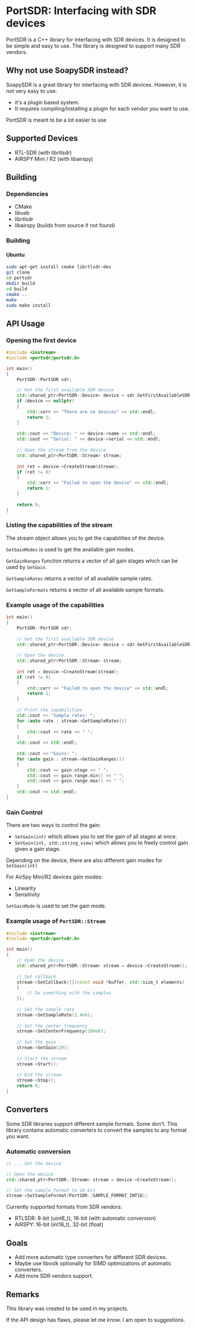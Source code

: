 PortSDR: Interfacing with SDR devices
========================================
PortSDR is a C++ library for interfacing with SDR devices. It is designed to be simple and easy to use. The library is
designed to support many SDR vendors.

## Why not use SoapySDR instead?

SoapySDR is a great library for interfacing with SDR devices.
However, it is not very easy to use:

- it's a plugin based system.
- It requires compiling/installing a plugin for each vendor you want to use.

PortSDR is meant to be a lot easier to use

## Supported Devices

- RTL-SDR (with librtlsdr)
- AIRSPY Mini / R2 (with libairspy)

## Building

### Dependencies

- CMake
- libusb
- librtlsdr 
- libairspy (builds from source if not found)

### Building

#### Ubuntu

```bash
sudo apt-get install cmake librtlsdr-dev
git clone 
cd portsdr
mkdir build
cd build
cmake ..
make
sudo make install
```

## API Usage

### Opening the first device

```cpp
#include <iostream>
#include <portsdr/portsdr.h>

int main()
{
    PortSDR::PortSDR sdr;

    // Get the first available SDR device
    std::shared_ptr<PortSDR::Device> device = sdr.GetFirstAvailableSDR();
    if (device == nullptr)
    {
        std::cerr << "There are no devices" << std::endl;
        return 1;
    }
    
    std::cout << "Device: " << device->name << std::endl;
    std::cout << "Serial: " << device->serial << std::endl;
    
    // Open the stream from the device
    std::shared_ptr<PortSDR::Stream> stream;
    
    int ret = device->CreateStream(stream);
    if (ret != 0)
    {
        std::cerr << "Failed to open the device" << std::endl;
        return 1;
    }
    
    return 0;
}
```

### Listing the capabilities of the stream

The stream object allows you to get the capabilities of the device.

`GetGainModes` is used to get the available gain modes.

`GetGainRanges` function returns a vector of all gain stages which can be used by `SetGain`.

`GetSampleRates` returns a vector of all available sample rates.

`GetSampleFormats` returns a vector of all available sample formats.

### Example usage of the capabilities
```cpp
int main()
{
    PortSDR::PortSDR sdr;
    
    // Get the first available SDR device
    std::shared_ptr<PortSDR::Device> device = sdr.GetFirstAvailableSDR();
    
    // Open the device
    std::shared_ptr<PortSDR::Stream> stream;
    
    int ret = device->CreateStream(stream);
    if (ret != 0)
    {
        std::cerr << "Failed to open the device" << std::endl;
        return 1;
    }
    
    // Print the capabilities
    std::cout << "Sample rates: ";
    for (auto rate : stream->GetSampleRates())
    {
        std::cout << rate << " ";
    }
    std::cout << std::endl;
    
    std::cout << "Gains: ";
    for (auto gain : stream->GetGainRanges())
    {
        std::cout << gain.stage << " ";
        std::cout << gain.range.min() << " ";
        std::cout << gain.range.max() << " ";
    }
    std::cout << std::endl;
}
```

### Gain Control

There are two ways to control the gain:
- `SetGain(int)` which allows you to set the gain of all stages at once.
- `SetGain(int, std::string_view)` which allows you to freely control gain given a gain stage.

Depending on the device, there are also different gain modes for `SetGain(int)`

For AirSpy Mini/R2 devices gain modes:
- Linearity
- Sensitivity

`SetGainMode` is used to set the gain mode.

### Example usage of `PortSDR::Stream`

```cpp
#include <iostream>
#include <portsdr/portsdr.h>

int main()
{
    // Open the device
    std::shared_ptr<PortSDR::Stream> stream = device->CreateStream();
    
    // Set callback
    stream->SetCallback([](const void *buffer, std::size_t elements)
    {
        // Do something with the samples
    });
    
    // Set the sample rate
    stream->SetSampleRate(2.4e6);
    
    // Set the center frequency
    stream->SetCenterFrequency(100e6);
    
    // Set the gain
    stream->SetGain(20);
    
    // Start the stream
    stream->Start(); 
    
    // End the stream
    stream->Stop();
    return 0;
}

```

## Converters

Some SDR libraries support different sample formats. Some don't.
This library contains automatic converters to convert the samples to any format you want.

### Automatic conversion

```cpp
// ... Get the device 

// Open the device
std::shared_ptr<PortSDR::Stream> stream = device->CreateStream();

// Set the sample format to 16-bit
stream->SetSampleFormat(PortSDR::SAMPLE_FORMAT_INT16);
```

Currently supported formats from SDR vendors:

- RTLSDR: 8-bit (uint8_t), 16-bit (with automatic conversion)
- AIRSPY: 16-bit (int16_t), 32-bit (float)

## Goals 
- Add more automatic type converters for different SDR devices.
- Maybe use libvolk optionally for SIMD optimizations of automatic converters.
- Add more SDR vendors support.

## Remarks

This library was created to be used in my projects.

If the API design has flaws, please let me know. I am open to suggestions.